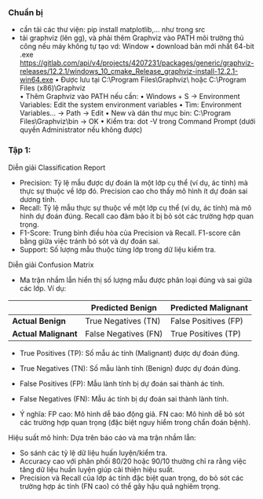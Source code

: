 ### Chuẩn bị
- cần tải các thư viện: pip install matplotlib,... như trong src
- tải graphviz (lên gg), và phải thêm Graphviz vào PATH môi trường thủ công nếu máy không tự tạo
 vd: Window
• download bản mới nhất 64-bit .exe
https://gitlab.com/api/v4/projects/4207231/packages/generic/graphviz-releases/12.2.1/windows_10_cmake_Release_graphviz-install-12.2.1-win64.exe
• Được lưu tại C:\Program Files\Graphviz\ hoặc C:\Program Files (x86)\Graphviz\
• Thêm Graphviz vào PATH nếu cần: 
• Windows + S -> Environment Variables: Edit the system environment variables
• Tìm: Environment Variables... -> Path -> Edit
• New và dán thư mục bin: C:\Program Files\Graphviz\bin -> OK
• Kiểm tra: dot -V trong Command Prompt (dưới quyền Administrator nếu không được)

### Tập 1: 
Diễn giải Classification Report
- Precision:
	Tỷ lệ mẫu được dự đoán là một lớp cụ thể (ví dụ, ác tính) mà thực sự thuộc về lớp đó.
	Precision cao cho thấy mô hình ít dự đoán sai dương tính.
- Recall: 
	Tỷ lệ mẫu thực sự thuộc về một lớp cụ thể (ví dụ, ác tính) mà mô hình dự đoán đúng.
	Recall cao đảm bảo ít bị bỏ sót các trường hợp quan trọng.
- F1-Score: Trung bình điều hòa của Precision và Recall. F1-score cân bằng giữa việc tránh bỏ sót và dự đoán sai.
- Support: Số lượng mẫu thuộc từng lớp trong dữ liệu kiểm tra.

Diễn giải Confusion Matrix
- Ma trận nhầm lẫn hiển thị số lượng mẫu được phân loại đúng và sai giữa các lớp. Ví dụ:

|                   | Predicted Benign | Predicted Malignant |
|-------------------|------------------|---------------------|
| **Actual Benign** | True Negatives (TN) | False Positives (FP) |
| **Actual Malignant** | False Negatives (FN) | True Positives (TP)  |


- True Positives (TP): Số mẫu ác tính (Malignant) được dự đoán đúng.
- True Negatives (TN): Số mẫu lành tính (Benign) được dự đoán đúng.
- False Positives (FP): Mẫu lành tính bị dự đoán sai thành ác tính.
- False Negatives (FN): Mẫu ác tính bị dự đoán sai thành lành tính.

- Ý nghĩa:
	FP cao: Mô hình dễ báo động giả.
	FN cao: Mô hình dễ bỏ sót các trường hợp quan trọng (đặc biệt nguy hiểm trong chẩn đoán bệnh).

Hiệu suất mô hình: Dựa trên báo cáo và ma trận nhầm lẫn:
- So sánh các tỷ lệ dữ liệu huấn luyện/kiểm tra.
- Accuracy cao với phân phối 80/20 hoặc 90/10 thường chỉ ra rằng việc tăng dữ liệu huấn luyện giúp cải thiện hiệu suất.
- Precision và Recall của lớp ác tính đặc biệt quan trọng, do bỏ sót các trường hợp ác tính (FN cao) có thể gây hậu quả nghiêm trọng.

